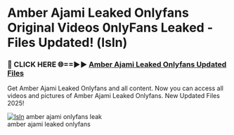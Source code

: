 # Amber Ajami Leaked Onlyfans Original Videos 0nlyFans Leaked - Files Updated! (lsln)

<h3>🔴 CLICK HERE 🌐==►► <a href="https://best4dudes.click/HH4t6V" rel="nofollow">Amber Ajami Leaked Onlyfans Updated Files</a></h3>

Get Amber Ajami Leaked Onlyfans and all content. Now you can access all videos and pictures of Amber Ajami Leaked Onlyfans. New Updated Files 2025!

[![lsln](https://github.com/user-attachments/assets/8c521d6e-e6e3-4a75-9320-d58ab9d79d5b)](https://best4dudes.click/HH4t6V)
amber ajami onlyfans leak<br>
amber ajami leaked onlyfans